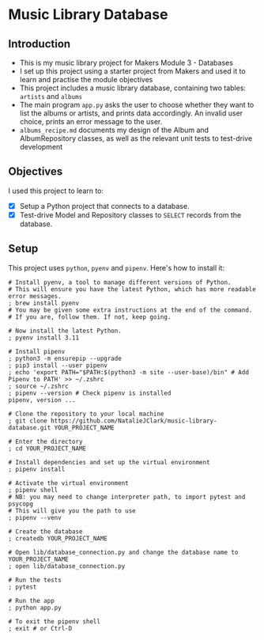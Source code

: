 # Music Library Database

## Introduction
- This is my music library project for Makers Module 3 - Databases
- I set up this project using a starter project from Makers and used it to learn and practise the module objectives
- This project includes a music library database, containing two tables: `artists` and `albums`
- The main program `app.py` asks the user to choose whether they want to list the albums or artists, and prints data accordingly. An invalid user choice, prints an error message to the user.
- `albums_recipe.md` documents my design of the Album and AlbumRepository classes, as well as the relevant unit tests to test-drive development

## Objectives
I used this project to learn to:
- [x] Setup a Python project that connects to a database.
- [x] Test-drive Model and Repository classes to `SELECT` records from the database. 

## Setup
This project uses `python`, `pyenv` and `pipenv`. Here's how to install it:

```shell
# Install pyenv, a tool to manage different versions of Python.
# This will ensure you have the latest Python, which has more readable error messages.
; brew install pyenv
# You may be given some extra instructions at the end of the command.
# If you are, follow them. If not, keep going.

# Now install the latest Python.
; pyenv install 3.11

# Install pipenv
; python3 -m ensurepip --upgrade
; pip3 install --user pipenv
; echo 'export PATH="$PATH:$(python3 -m site --user-base)/bin" # Add Pipenv to PATH' >> ~/.zshrc
; source ~/.zshrc
; pipenv --version # Check pipenv is installed
pipenv, version ...

# Clone the repository to your local machine
; git clone https://github.com/NatalieJClark/music-library-database.git YOUR_PROJECT_NAME

# Enter the directory
; cd YOUR_PROJECT_NAME

# Install dependencies and set up the virtual environment
; pipenv install

# Activate the virtual environment
; pipenv shell
# NB: you may need to change interpreter path, to import pytest and psycopg
# This will give you the path to use
; pipenv --venv

# Create the database
; createdb YOUR_PROJECT_NAME

# Open lib/database_connection.py and change the database name to YOUR_PROJECT_NAME
; open lib/database_connection.py

# Run the tests
; pytest

# Run the app
; python app.py

# To exit the pipenv shell
; exit # or Ctrl-D
